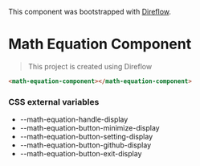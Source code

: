 This component was bootstrapped with [Direflow](https://direflow.io).

# Math Equation Component
> This project is created using Direflow

```html
<math-equation-component></math-equation-component>
```


### CSS external variables
* --math-equation-handle-display
* --math-equation-button-minimize-display
* --math-equation-button-setting-display
* --math-equation-button-github-display
* --math-equation-button-exit-display